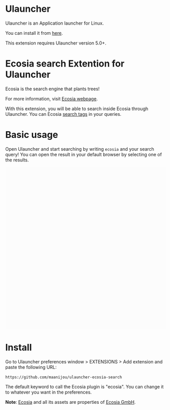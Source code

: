 # Ulauncher
 Ulauncher is an Application launcher for Linux.
 
 You can install it from [here](https://ulauncher.io/#Download).

 This extension requires Ulauncher version 5.0+.

# Ecosia search Extention for Ulauncher
Ecosia is the search engine that plants trees! 

For more information, visit [Ecosia webpage](https://info.ecosia.org/what).

With this extension, you will be able to search inside Ecosia through Ulauncher. You can Ecosia [search tags](https://ecosia.zendesk.com/hc/en-us/articles/201657321-What-are-search-tags-) in your queries.

# Basic usage

Open Ulauncher and start searching by writing `ecosia` and your search query! You can open the result in your default browser by selecting one of the results.

![Preview](tutorial.gif)

# Install

Go to Ulauncher preferences window > EXTENSIONS > Add extension and paste the following URL:

    https://github.com/maanijou/ulauncher-ecosia-search

The default keyword to call the Ecosia plugin is "ecosia". You can change it to whatever you want in the preferences.


**Note**: [Ecosia](https://www.ecosia.org/) and all its assets are properties of [Ecosia GmbH](https://info.ecosia.org/about).
